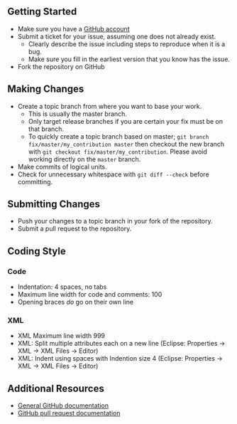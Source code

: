 ## Getting Started

* Make sure you have a [GitHub account](https://github.com/signup/free)
* Submit a ticket for your issue, assuming one does not already exist.
  * Clearly describe the issue including steps to reproduce when it is a bug.
  * Make sure you fill in the earliest version that you know has the issue.
* Fork the repository on GitHub

## Making Changes

* Create a topic branch from where you want to base your work.
  * This is usually the master branch.
  * Only target release branches if you are certain your fix must be on that
    branch.
  * To quickly create a topic branch based on master; `git branch
    fix/master/my_contribution master` then checkout the new branch with `git
    checkout fix/master/my_contribution`.  Please avoid working directly on the
    `master` branch.
* Make commits of logical units.
* Check for unnecessary whitespace with `git diff --check` before committing.

## Submitting Changes

* Push your changes to a topic branch in your fork of the repository.
* Submit a pull request to the repository.

## Coding Style

### Code
* Indentation: 4 spaces, no tabs
* Maximum line width for code and comments: 100
* Opening braces *do* go on their own line

### XML
* XML Maximum line width 999
* XML: Split multiple attributes each on a new line (Eclipse: Properties -> XML -> XML Files -> Editor)
* XML: Indent using spaces with Indention size 4 (Eclipse: Properties -> XML -> XML Files -> Editor)

## Additional Resources

* [General GitHub documentation](http://help.github.com/)
* [GitHub pull request documentation](http://help.github.com/send-pull-requests/)
